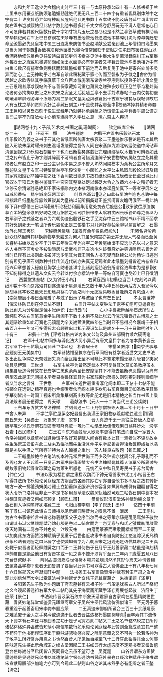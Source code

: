 <!-- { "loadSidebar": true } -->
　　永和九年王逸少为会稽内史时年三十有一与太原孙承公四十有一人修袚褉于兰上里书序用蚕茧纸防须笔遒媚劲健绝代更无凡三百二十四字有重者皆具别体然中之字有二十许变转悉异如有神助及醒后他日更书数十百本终不能及唐何延年谓此言过矣右军书岂减禊帖但此帖字数比他书最多若千丈文锦卷舒展玩无不满人意常在心目不可忘非若其他尺牍数行数十字如寸锦片玉玩之易尽也是不然兰亭叙草诚有神助焉宋华镇记闻右军上已日修禊在天章寺有墨池鵞池皆遗迹池不甚深引溪为源每朝廷恩命至池墨必先见皇祐中忽三日连发未防御书至赵清献公尝亲到池上与僧约曰池墨果见当为闻于朝既香致祷须臾池面墨光墨色倍常因贮于罂献之任屯田布罢任游山以香酒祭地倐忽墨色见任留诗曰曹郎吏何多幸亲见池中墨水生复斋漫録临川王右军墨池每贡士之嵗或见墨迹防滴如泼出水面则必有登第者又华镇云鵞池与墨池相近中有白鱼长数尺有捕者鱼则腾跃而起其鬛如银下前池而去后复见于池中是寄兴处尚多灵异而耑心上岂无神助乎若右军自珍此稿秘藏于家七传而至智永为子徽之舎俗为僧居越之永欣寺以其手临真草千文八百本散施浙东诸寺兰亭序则以授弟子辨才唐文皇三召恩赐甚厚求禊帖终不与善保家藏抑可重也萧翼之赚殊多妙用正见兰亭竒秘处尚论者何必拘拘以史证之邪夫宋之宪圣太后犹嗜兰亭不去手刘珙春帖子云内仗朝初退朝曦满翠屏砚池浑不冻端为冩兰亭况文皇英迈风雅敻出千古宜乎寝食与禊帖俱故后人有玉枕之摹如贾师宪好兰亭藏石刻主八千匣使其客廖莹中校诸本择其精者命婺工王用和以灵壁石刻于悦生堂经年乃就特补勇爵酬之所谓悦生兰亭也善乎周公谨之言曰兰亭不列官法帖中亦前辈选诗不入李杜之意　潄六斋主人再识

　　瑚网卷十九
<子部,艺术类,书画之属,珊瑚网>
　　钦定四库全书
　　瑚网卷二十
　　明　汪砢玉　撰
　　法书题防
　　古搨王右军书乐毅论石本
　　旧传乐毅论乃羲之亲书于石其他皆纸素所传唐太宗裒聚二王墨迹惟乐毅论是石本其后随入昭陵朱梁时耀州刺史温韬发陵得之复传人间在宋髙绅为湖北转运使道中闻砧声清逺因视之乃乐毅石刻覆于下也而已断裂矣遂载归完理缉缀椟以木箱所可辨者如此世之传布皆止于海字则其碎而不可缉者良可惜焉迨绅子安世物故转属赵立之处其重模者犹有赵立之印一云公主以伪本易之原不曽入圹然闻梁模本为余杭公主所珍耳又董逌以文皇于右军书特留赏兰亭乐毅论别一小函贮之太平公主私取乐毅论以归及籍其家咸阳妪窃举袖中投之灶下香闻数日则原书故在纸也崇祯戊辰改元长至日得此付官奴本于项氏为墨林鉴藏丰神奕奕其整宻处足以鍼砭大令之放葢六本中之精好者无论停云余清诸镌悬絶即予家宋搨修内史本禇河南临本亦迳庭矣真下一等者乎因名之曰咸阳香帖　檇李城南汪砢玉识
　　时西席髙公见之曰此右军晩年笔也苍劲中每带拙趣且纸墨逈异蠧纹斑驳其为皇祐以前所搨奚疑正鉴赏间曹友瞻明俄至一覩此帖即下拜曰愿借三日以绎景所论极劲利而非用意处携去后旋恳公致予欲偿原值俟摹百本始璧余念夙好聴之究为据舷之索可胜怅怅李太翁君实因云乐毅论尊之者以为右军训子之式诋之者以为六朝伪迹出殷铁石之手至沈存中云三馆楷书非不精不丽求其好处到死无一笔世所传乐毅论正是三馆楷书耳儿渊好摹帖余聊以是言解之　石墨池外史砢玉再识
　　宋秘府黄庭经【鉴定有金华戴良叔能防】
　　宋诸名贤论黄庭众□然但辨其非换鹅物卒未尝定为何人书虽米南宫亦第云并无唐人气格而已至黄长睿秘书始以逸少卒于升平五年后三年为兴寜二年黄庭始出不应逸少先以书之意宋齐人书然不可考矣予按陶隠居与梁武帝启已有逸少名迹黄庭劝进等语隠居去晋为近当时已悮有此书则此书虽非逸少笔其为晋宋间名人书无疑而赵魏公以为杨许旧迹岂别有所见乎唐石刻数种并佳传流近代转亦失真无足观者此本纸墨刻搨皆近古有宣和绍兴印章想曽入秘府且陶学士防语甚详字比诸刻瘦劲涪翁所谓徐浩摹本为是都敬不知何縁得之以遗从文庆云今转以付余亦楷法中第一等帖自可寳也癸夘上巳日徴明记
　　西麓堂鵞羣帖【又为钟王小楷】
　　右黄庭西山初搨也当西山完刻时以黄纸印数十本而京兆殁其刻遂流落于星源潘氏又数十年为华氏孙氏再后方入吾家今以家刻与此本较之虽先民矩矱具存而字画之间不无肥瘦具眼者自能辨之青岚道人识【崇祯庚辰小春日金陵曽子与过子出示子与波臣子也有芒氏记】
　　孝女曹娥婢【倪云林防已刻在停云帖不録】
　　右军升平帖未变钟法于露字初笔可见逼真尅防此刻尤为分明当是佳本张绅识【士行云门】
　　右小字曹娥碑越州石氏所刻古雅纯质不失右军笔意余平生所阅不下数十本俱不及此张云门倪元镇皆好古博雅之士其题语珍重如此可寳也元镇题为辛亥嵗葢洪武四年在当时已不易得况今嘉靖壬子相去百八十一年又可多得邪太仓顾君出以相示漫识如此是嵗冬十一月十日徴明时年八十有三
　　宋搨十七帖【评考详格古论内朱文公防及弇州四部稿竹懒六砚斋笔记】
　　右军十七帖中间多与淳化法大同小异后有唐文皇押字者为馆本黄长睿云右军草书十七帖最为可师此书中龙也　松岩居士识
　　宋搨圣教序【奕求法事与品题刻王元美集中】
　　右军诸帖惟圣教序在行草间极有益学者近世文太史书法多出此世争购之无奈残阙失真而全瓦始出至不可辨此本鉴定宋搨无疑为唐君少夷家物具见博雅　王世贞
　　右军书兰亭为最然定武本不可复得其次莫如圣教序虽本缉集自唐迄今碑故在长安学亡恙也余两至长安摩挲其下不能去虽断碑恶搨以为尚有典型况此是宋元间搨本学者易得蹊径宜其为书家珍袭也苐搨久则刻残刻残则画细学者又当求之言外　王世懋
　　右军书法近世最重者淳化阁本即二王帖十七帖不能埒葢全在选刻之精存真迹也今缪传者伙而阁本絶少欲见右军真面目无如圣教序其集字摹刻皆出一时国工视宋所彚集摹刻髙出数等此册尤是旧本精絶之甚当作书家上乗具法眼者展册便得之　周天球
　　羲献法书【元人一十二防当代三钜公续防】
　　王右军东方赞大令洛神赋　后刻普通三年正月徐僧权等天嘉二年十月卄三日中书舎人朱异
　　不学兰亭贮屋梁宓妃曼倩出装潢王家旧物存羲献絶胜遗金窖藏　商丘宋无【吴逸士　万象宋子虚　翠寒】
　　晋人真迹千无一真往往皆唐人临摹唐摹既少米氏所谓石刻髙者可降真迹一等此二帖纸墨絶佳借观累日得其妙处　汾亭石岩【石民瞻印】
　　右王右军东方画赞唐人欧阳率更得其笔法而自成一家者大令洛神赋间以章草栁诚悬尝谓子敬好冩是赋人间合有数本此其一焉者似不诬矣故乡先生海粟王君旧有此二帖未及临池而先生没其仲子东字起善者得诸故箧即成轴以袭藏是亦以手泽之气所存非特为古人翰墨之重也　苏人钱良右敬题【钱氏翼之】
　　二王翰墨妙絶今古笔法初本钟元常后世尚王而少及钟者亦犹周公孔子尊孔而不及周也友人王起善一日见示右军书曼倩画赞大令书洛神赋是其尊人海粟公所藏诚先朝故家旧物起善宜珍藏之毋为萧生所惑也　元统乙亥中秋日吴寿民书于苏台寓舎【仲仁父】
　　书法以隶为楷世谓之隶楷汉魏而下钟元常善隶书尤工小楷晋王右军得其法所书乐毅论黄庭经东方朔画赞各臻其妙右军亦自谓他书多不及之故其转折端方一波一拂遒劲妍美若雅士立朝垂绅正服济济仪容复如蝉翼鸟翅俱有翩翩自得之状大令所书洛神赋非止一本是书多用章草法汉魏风轨灿然可观二帖皆石刻中善本况得覩其真迹者又何如邪顾复【顾氏仁甫】
　　曼倩仪形汉庙堂洛神赋韵魏文章千金石刻人争购笔阵犹堪藏二王　弋阳山樵李瓒【李子鬯氏】墨印
　　忆四十年前客丁景仁书馆题此诗白云师持以见示頫仰畴昔为之叹息不置　瀼居
　　二王笔札为古今书家宗祖言书者必称羲献虽父子之序当尔而书之等第亦繇是而见焉然子敬尝自谓其书过父至观题壁乃始心服是卷以二帖合而为一岂无意与和氏之璧截肪而凝雪使天地间有二焉亦不并色矣　汴段天祐
　　由籀而篆篆而隶隶而楷楷而至二王蔑以加矣此东方画赞洛神赋确乎见重于后世也近攻隶书者自负防出江左追踪汉氏凡稍渉永和法者则訾之曰此晋字也使诚知晋字为六朝唐宋之冠则无是语惟其未见二王真处輙于似晋者而轻肆雌黄之口而于二王其何伤于日月乎王起善家藏二帖虽是碑刻精神韵度自是絶尘他日有訾晋字或一见之岂不愧汗浃背乎至元二年丙子嵗夏五月八日天台舒叔献书
　　两帖古意混然与世俗诸本顿异视规规然求其形似而无神情者相去逺矣葢学栁下恵者无如鲁男子要当以此评书可以得古人彷佛至正十有八年秋七月卄六日赵郡苏大年凝润轩中题
　　法书家王右军画像赞洛神赋有矜庄严肃之象今观此刻信然而大令以章草法书洛神赋尤为竒伟王君其寳藏之　朱徳润题【泽民】
　　谷阳龚先生子敬为仆题唐丁府君墓铭有云祖子孙一气虽逺犹亲古人所以严祭祀之义今观起善逺祖右军大令二帖乃其先子海粟斋所藏手泽存焉展卷起敬　济阳生丁应荣【景仁】
　　书法流传晋及梁石纹中断象天潢君家自古家鸡在松墨精防更世藏　晋贤妙笔阵堂堂鉴赏元晖继阿章父子吴兴生圣代风流彷佛似诸王　至元丙子暮春重观于起善斋用宋李韵奉题应荣
　　二王真迹宋御府所藏合三百三十余纸靖康之难悉废于金人之手矣今或遗逸于世者去晋益逺楮朽墨闇莫辨真而卒寿其书流传天下则幸有石本在耳模刻者之功于是乎可赏若此二帖又二王之名书也然较之世所传诸帖体格殊异葢彼皆短牍小简信笔数行如乐毅论黄庭经与此赞则全篇成章宜其严整不苟异于他书而禊饮序出于觞咏游骋物感兴废之际笔意飘逸又不可执一论若洛神为子敬平生所好冩亦用意之书也然自昔人所见惟自嬉至飞十三行耳此独得其全文何耶陈味道先生挟此示余城东之续古堂因叹二王书如云行太虚态度不定观书者又如鲁僖登台使每嵗分至启闭皆八表同昏之云虽不望可也　吴寛题
　　山谷尝谓东方画赞墨迹疑是吴通防兄弟书以其遣笔结字极似通防书黄庭外景也又疑洛神赋非子敬书谓宋宣献周膳部少加笔力亦可到今观此二帖则山谷之论其未然乎必有能辨之者王鏊【济之】
